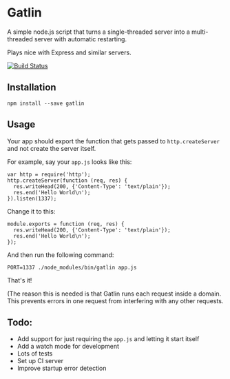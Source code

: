 Gatlin
======
A simple node.js script that turns a single-threaded server into a multi-threaded server with automatic restarting.

Plays nice with Express and similar servers.

[![Build Status](https://travis-ci.org/nfriedly/node-gatling.png?branch=master)](https://travis-ci.org/nfriedly/node-gatling)

Installation
------------

    npm install --save gatlin

Usage
-----

Your app should export the function that gets passed to `http.createServer` and not create the server itself.

For example, say your `app.js` looks like this:

    var http = require('http');
    http.createServer(function (req, res) {
      res.writeHead(200, {'Content-Type': 'text/plain'});
      res.end('Hello World\n');
    }).listen(1337);
    
Change it to this:

    module.exports = function (req, res) {
      res.writeHead(200, {'Content-Type': 'text/plain'});
      res.end('Hello World\n');
    });

And then run the following command:

    PORT=1337 ./node_modules/bin/gatlin app.js
    
That's it!

(The reason this is needed is that Gatlin runs each request inside a domain. This prevents errors in one request from interfering with any other requests.


Todo: 
-----

* Add support for just requiring the `app.js` and letting it start itself
* Add a watch mode for development
* Lots of tests
* Set up CI server
* Improve startup error detection